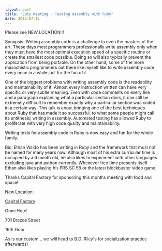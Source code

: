 ```yaml
---
layout: post
title: "July Meeting - Testing Assembly with Ruby"
date: 2012-07-11
---
```

Please see NEW LOCATION!!!

Synopsis:
Writing assembly code is a challenge to even the masters of the art.  These days most programmers professionally write assembly only when they must have the most optimal execution speed of a specific routine or create the smallest code possible.  Doing so will also typically prevent the application from being portable.  On the other hand, some of the more masochistic programmers out there like myself like to write assembly code every once in a while just for the fun of it.

One of the biggest problems with writing assembly code is the readability and maintainability of it.  Almost every instruction written can have very specific or very subtle meaning.  Even with code comments on every line and a paragraph explaining what a particular section does, it can still be extremely difficult to remember exactly why a particular section was coded in a certain way.  This talk is about bringing one of the best techniques about Ruby that has made it so successful, to what some people might call its antithesis; writing in assembly.  Automated testing has allowed Ruby to proliferate with very high code quality and maintainability.

Writing tests for assembly code in Ruby is now easy and fun for the whole family.

Bio:
Ethan Waldo has been writing in Ruby and the framework that must not be named for many years now.  Although most of his extra curricular time is occupied by a 6 month old, he also likes to experiment with other languages excluding java and python currently.  Whenever free time presents itself Ethan also likes playing his PRS SC 58 or the latest blockbuster video game.


Thanks Capital Factory for sponsoring this months meeting with food and space!

New Location:

[Capital Factory](http://www.capitalfactory.com)

Omni Hotel

701 Brazos Street

16th Floor

As is our custom... we will head to B.D. Riley's for socialization practice afterwards! 
